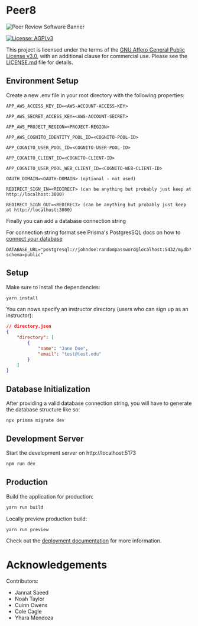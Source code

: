 # Peer8

![Peer Review Software Banner](https://user-images.githubusercontent.com/24308154/224770163-ca054ece-c385-483b-9d40-ef87dfbc49f1.png)

[![License: AGPLv3](https://img.shields.io/badge/License-AGPLv3-blue.svg)](https://www.gnu.org/licenses/agpl-3.0)

This project is licensed under the terms of the [GNU Affero General Public License v3.0](https://www.gnu.org/licenses/agpl-3.0), with an additional clause for commercial use. Please see the [LICENSE.md](LICENSE.md) file for details.

## Environment Setup

Create a new .env file in your root directory with the following properties:

```
APP_AWS_ACCESS_KEY_ID=<AWS-ACCOUNT-ACCESS-KEY>

APP_AWS_SECRET_ACCESS_KEY=<AWS-ACCOUNT-SECRET>

APP_AWS_PROJECT_REGION=<PROJECT-REGION>

APP_AWS_COGNITO_IDENTITY_POOL_ID=<COGNITO-POOL-ID>

APP_COGNITO_USER_POOL_ID=<COGNITO-USER-POOL-ID>

APP_COGNITO_CLIENT_ID=<COGNITO-CLIENT-ID>

APP_COGNITO_USER_POOL_WEB_CLIENT_ID=<COGNITO-WEB-CLIENT-ID>

OAUTH_DOMAIN=<OAUTH-DOMAIN> (optional - not used)

REDIRECT_SIGN_IN=<REDIRECT> (can be anything but probably just keep at http://localhost:3000)

REDIRECT_SIGN_OUT=<REDIRECT> (can be anything but probably just keep at http://localhost:3000)
```

Finally you can add a database connection string

For connection string format see Prisma's PostgresSQL docs on how to [connect your database](https://www.prisma.io/docs/getting-started/setup-prisma/start-from-scratch/relational-databases/connect-your-database-typescript-postgres)

```
DATABASE_URL="postgresql://johndoe:randompassword@localhost:5432/mydb?schema=public"
```

## Setup

Make sure to install the dependencies:

```bash
yarn install
```

You can nows specify an instructor directory (users who can sign up as an instructor):


```json
// directory.json
{
    "directory": [
        {
            "name": "Jane Doe",
            "email": "test@test.edu"
        }
    ]
}
```


## Database Initialization

After providing a valid database connection string, you will have to generate the database structure like so:

```
npx prisma migrate dev
```


## Development Server

Start the development server on http://localhost:5173

```bash
npm run dev
```

## Production

Build the application for production:

```bash
yarn run build
```

Locally preview production build:

```bash
yarn run preview
```

Check out the [deployment documentation](https://nuxt.com/docs/getting-started/deployment) for more information.

# Acknowledgements
Contributors:
- Jannat Saeed 
- Noah Taylor
- Cuinn Owens
- Cole Cagle
- Yhara Mendoza
